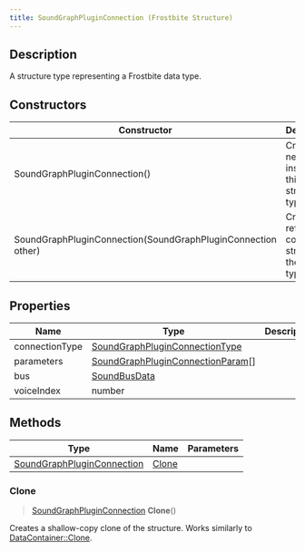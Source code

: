 ```yaml
---
title: SoundGraphPluginConnection (Frostbite Structure)
---
```

## Description

A structure type representing a Frostbite data type.

## Constructors

| Constructor                                                  | Description                                              |
| ------------------------------------------------------------ | -------------------------------------------------------- |
| SoundGraphPluginConnection()                                 | Create a new instance of this structure type.            |
| SoundGraphPluginConnection(SoundGraphPluginConnection other) | Create a reference copy of a structure of the same type. |

## Properties

| Name           | Type                                                                   | Description |
| -------------- | ---------------------------------------------------------------------- | ----------- |
| connectionType | [SoundGraphPluginConnectionType](SoundGraphPluginConnectionType)       |             |
| parameters     | [SoundGraphPluginConnectionParam](SoundGraphPluginConnectionParam)\[\] |             |
| bus            | [SoundBusData](SoundBusData)                                           |             |
| voiceIndex     | number                                                                 |             |

## Methods

| Type                                                     | Name            | Parameters |
| -------------------------------------------------------- | --------------- | ---------- |
| [SoundGraphPluginConnection](SoundGraphPluginConnection) | [Clone](#clone) |            |

### Clone

> [SoundGraphPluginConnection](SoundGraphPluginConnection) **Clone**()

Creates a shallow-copy clone of the structure. Works similarly to [DataContainer::Clone](/vext/ref/cls/shr/datacontainer#clone).
